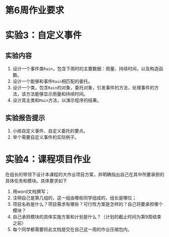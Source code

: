 # 第6周作业要求

# 实验3：自定义事件

## 实验内容

1. 设计一个事件类`Rain`，包含下雨时的主要数据：雨量、持续时间，以及构造函数。
2. 设计一个能够和事件`Rain`相匹配的委托。
3. 设计一个类，包含`Rain`的对象，委托对象，引发事件的方法，处理事件的方法，该方法能够显示雨量和持续时间。
4. 设计其主类和`Main`方法，以演示程序的结果。

## 实验报告提示

1. 小结自定义事件、自定义委托的要点。
2. 举个需要自定义事件的实际例子。

# 实验4：课程项目作业

在组长的带领下设计本课程的大作业项目方案，并明确指出自己在其中所要承担的具体任务和模块。具体要求如下

1. 用word文档撰写；
2. 注明自己是第几组的，这一组由哪些同学组成的，组长是哪位；
3. 项目名称是什么？项目需求有哪些？可行性方案是怎样的？自己将要承担哪个模块？
4. 自己承担模块的具体实施方案和计划是什么？（计划的截止时间为第9周结束之前）
5. 每个同学都需要将此文档提交在自己这一周的作业压缩包内。
